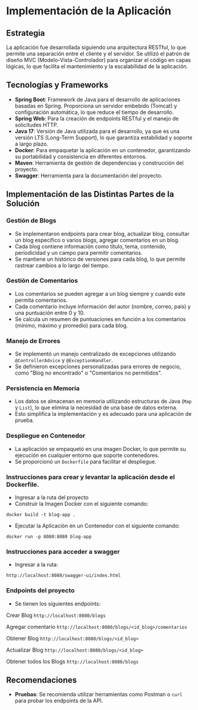 # Implementación de la Aplicación

## Estrategia
La aplicación fue desarrollada siguiendo una arquitectura RESTful, lo que permite una separación entre el cliente y el servidor. Se utilizó el patrón de diseño MVC (Modelo-Vista-Controlador) para organizar el código en capas lógicas, lo que facilita el mantenimiento y la escalabilidad de la aplicación.

## Tecnologías y Frameworks
- **Spring Boot**: Framework de Java para el desarrollo de aplicaciones basadas en Spring. Proporciona un servidor embebido (Tomcat) y configuración automática, lo que reduce el tiempo de desarrollo.
- **Spring Web**: Para la creación de endpoints RESTful y el manejo de solicitudes HTTP.
- **Java 17**: Versión de Java utilizada para el desarrollo, ya que es una versión LTS (Long-Term Support), lo que garantiza estabilidad y soporte a largo plazo.
- **Docker**: Para empaquetar la aplicación en un contenedor, garantizando su portabilidad y consistencia en diferentes entornos.
- **Maven**: Herramienta de gestión de dependencias y construcción del proyecto.
- **Swagger**: Herramienta para la documentación del proyecto.

## Implementación de las Distintas Partes de la Solución

### Gestión de Blogs
- Se implementaron endpoints para crear blog, actualizar blog, consultar un blog específico o varios blogs, agregar comentarios en un blog.
- Cada blog contiene información como título, tema, contenido, periodicidad y un campo para permitir comentarios.
- Se mantiene un histórico de versiones para cada blog, lo que permite rastrear cambios a lo largo del tiempo.

### Gestión de Comentarios
- Los comentarios se pueden agregar a un blog siempre y cuando este permita comentarios.
- Cada comentario incluye información del autor (nombre, correo, país) y una puntuación entre 0 y 10.
- Se calcula un resumen de puntuaciones en función a los comentarios (mínimo, máximo y promedio) para cada blog.

### Manejo de Errores
- Se implementó un manejo centralizado de excepciones utilizando `@ControllerAdvice` y `@ExceptionHandler`.
- Se definieron excepciones personalizadas para errores de negocio, como "Blog no encontrado" o "Comentarios no permitidos".

### Persistencia en Memoria
- Los datos se almacenan en memoria utilizando estructuras de Java (`Map` y `List`), lo que elimina la necesidad de una base de datos externa.
- Esto simplifica la implementación y es adecuado para una aplicación de prueba.

### Despliegue en Contenedor
- La aplicación se empaquetó en una imagen Docker, lo que permite su ejecución en cualquier entorno que soporte contenedores.
- Se proporcionó un `Dockerfile` para facilitar el despliegue.

### Instrucciones para crear y levantar la aplicación desde el Dockerfile.
- Ingresar a la ruta del proyecto
- Construir la Imagen Docker con el siguiente comando:

`docker build -t blog-app .`

- Ejecutar la Aplicación en un Contenedor con el siguiente comando:

`docker run -p 8080:8080 blog-app`

### Instrucciones para acceder a swagger
- Ingresar a la ruta:

`http://localhost:8080/swagger-ui/index.html`

### Endpoints del proyecto
- Se tienen los siguientes endpoints:

Crear Blog
`http://localhost:8080/blogs`

Agregar comentario
`http://localhost:8080/blogs/<id_blog>/comentarios`

Obtener Blog
`http://localhost:8080/blogs/<id_blog>`

Actualizar Blog
`http://localhost:8080/blogs/<id_blog>`

Obtener todos los Blogs
`http://localhost:8080/blogs`

## Recomendaciones
- **Pruebas**: Se recomienda utilizar herramientas como Postman o `curl` para probar los endpoints de la API.
